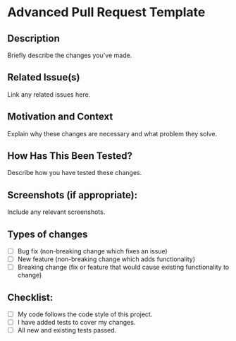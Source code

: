 # Advanced Pull Request Template

## Description
Briefly describe the changes you've made.

## Related Issue(s)
Link any related issues here.

## Motivation and Context
Explain why these changes are necessary and what problem they solve.

## How Has This Been Tested?
Describe how you have tested these changes.

## Screenshots (if appropriate):
Include any relevant screenshots.

## Types of changes
- [ ] Bug fix (non-breaking change which fixes an issue)
- [ ] New feature (non-breaking change which adds functionality)
- [ ] Breaking change (fix or feature that would cause existing functionality to change)

## Checklist:
- [ ] My code follows the code style of this project.
- [ ] I have added tests to cover my changes.
- [ ] All new and existing tests passed.

